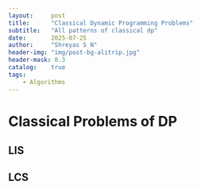 ```yaml
---
layout:     post
title:      "Classical Dynamic Programming Problems"
subtitle:   "All patterns of classical dp"
date:       2025-07-25
author:     "Shreyas S N"
header-img: "img/post-bg-alitrip.jpg"
header-mask: 0.3
catalog:    true
tags:
    - Algorithms
---
```


# Classical Problems of DP

## LIS

## LCS